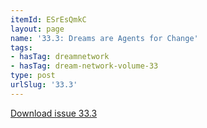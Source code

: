```yaml
---
itemId: ESrEsQmkC
layout: page
name: '33.3: Dreams are Agents for Change'
tags:
- hasTag: dreamnetwork
- hasTag: dream-network-volume-33
type: post
urlSlug: '33.3'
---
```

<a href="../files/pdfs/Volume_33/33.3_change.pdf" download="">Download issue 33.3</a>